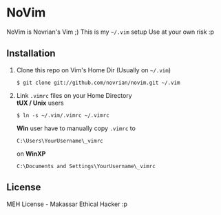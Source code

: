 NoVim
=====

NoVim is Novrian's Vim ;)
This is my `~/.vim` setup
Use at your own risk :p

Installation
------------

1.  Clone this repo on Vim's Home Dir (Usually on `~/.vim`)
    ```
    $ git clone git://github.com/novrian/novim.git ~/.vim
    ```

2.  Link `.vimrc` files on your Home Directory  
    **tUX / Unix** users
    ```
    $ ln -s ~/.vim/.vimrc ~/.vimrc
    ```

    **Win** user have to manually copy `.vimrc` to
    ```
    C:\Users\YourUsername\_vimrc
    ```
    on **WinXP**
    ```
    C:\Documents and Settings\YourUsername\_vimrc
    ```

License
-------

MEH License - Makassar Ethical Hacker :p
